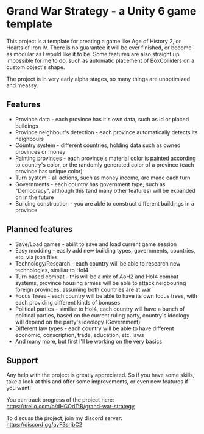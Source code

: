 
# Grand War Strategy - a Unity 6 game template

This project is a template for creating a game like Age of History 2, or Hearts of Iron IV. There is no guarantee it will be ever finished, or become as modular as I would like it to be. Some features are also straight up impossible for me to do, such as automatic placement of BoxColliders on a custom object's shape.

The project is in very early alpha stages, so many things are unoptimized and meassy.

## Features

- Province data - each province has it's own data, such as id or placed buildings
- Province neighbour's detection - each province automatically detects its neighbours
- Country system - different countries, holding data such as owned provinces or money
- Painting provinces - each province's material color is painted according to country's color, or the randomly generated color of a province (each province has unique color)
- Turn system - all actions, such as money income, are made each turn
- Governments - each country has government type, such as "Democracy", although this (and many other features) will be expanded on in the future
- Building construction - you are able to construct different buildings in a province

## Planned features

- Save/Load games - abilit to save and load current game session
- Easy modding - easily add new building types, governments, countries, etc. via json files
- Technology/Research - each country will be able to research new technologies, similiar to HoI4
- Turn based combat - this will be a mix of AoH2 and HoI4 combat systems,  province housing armies will be able to attack neigbouring foreign provinces, assuming both countries are at war
- Focus Trees - each country will be able to have its own focus trees, with each providing different kinds of bonuses
- Political parties - similiar to HoI4, each country will have a bunch of political parties, based on the current ruling party, country's ideology will depend on the party's ideology (Government)
- Different law types - each country will be able to have different economic, conscription, trade, education, etc. laws
- And many more, but first I'll be working on the very basics
  
## Support

Any help with the project is greatly appreciated. So if you have some skills, take a look at this and offer some improvements, or even new features if you want!

You can track progress of the project here: https://trello.com/b/dHGOdTtB/grand-war-strategy

To discuss the project, join my discord server: https://discord.gg/ayF3srjbC2

